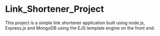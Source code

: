 # Link_Shortener_Project
This project is a simple link shortener application built using node.js, Express.js and MongoDB using the EJS template engine on the front end. 

